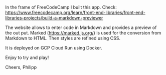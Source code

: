 In the frame of FreeCodeCamp I built this app. Check: https://www.freecodecamp.org/learn/front-end-libraries/front-end-libraries-projects/build-a-markdown-previewer

The website allows to enter code in Markdown and provides a preview of the out put. Marked (https://marked.js.org/) is used for the conversion from Markdown to HTML. Then styles are refined using CSS.

It is deployed on GCP Cloud Run using Docker.

Enjoy to try and play!

Cheers, Philipp
